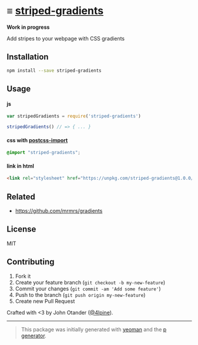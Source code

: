 # ≡ [striped-gradients](http://johnotander.com/striped-gradients)

__Work in progress__

Add stripes to your webpage with CSS gradients

## Installation

```bash
npm install --save striped-gradients
```

## Usage

#### js

```javascript
var stripedGradients = require('striped-gradients')

stripedGradients() // => { ... }
```

#### css with [postcss-import](https://github.com/postcss/postcss-import)

```css
@import "striped-gradients";
```

#### link in html

```html
<link rel="stylesheet" href="https://unpkg.com/striped-gradients@1.0.0/css/striped-gradients.min.css" />
```

## Related

- <https://github.com/mrmrs/gradients>

## License

MIT

## Contributing

1. Fork it
2. Create your feature branch (`git checkout -b my-new-feature`)
3. Commit your changes (`git commit -am 'Add some feature'`)
4. Push to the branch (`git push origin my-new-feature`)
5. Create new Pull Request

Crafted with <3 by John Otander ([@4lpine](https://twitter.com/4lpine)).

***

> This package was initially generated with [yeoman](http://yeoman.io) and the [p generator](https://github.com/johnotander/generator-p.git).
